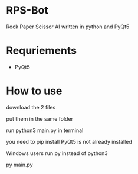 # RPS-Bot
Rock Paper Scissor AI written in python and PyQt5


# Requriements 
* PyQt5

# How to use
<p>download the 2 files

<p>put them in the same folder
<p>run python3 main.py in terminal
<p>you need to pip install PyQt5 is not already installed
<p><p>
Windows users run py instead of python3
<p>py main.py
